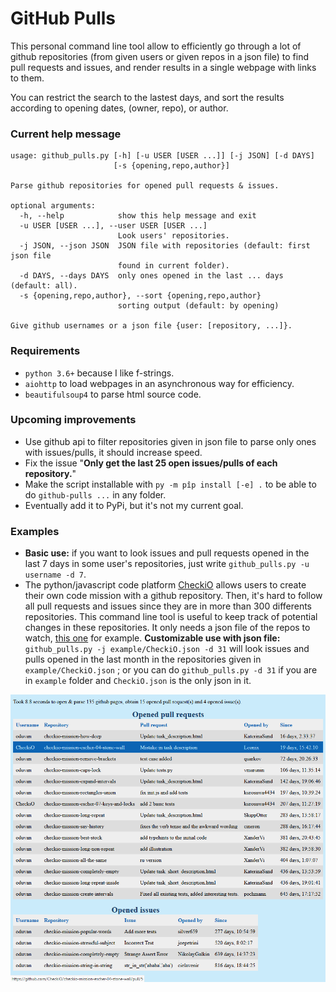 # GitHub Pulls
This personal command line tool allow to efficiently go through a lot of github repositories (from given users or given repos in a json file) to find pull requests and issues, and render results in a single webpage with links to them.

You can restrict the search to the lastest days, and sort the results according to opening dates, (owner, repo), or author.

### Current help message
```
usage: github_pulls.py [-h] [-u USER [USER ...]] [-j JSON] [-d DAYS]
                       [-s {opening,repo,author}]

Parse github repositories for opened pull requests & issues.

optional arguments:
  -h, --help            show this help message and exit
  -u USER [USER ...], --user USER [USER ...]
                        Look users' repositories.
  -j JSON, --json JSON  JSON file with repositories (default: first json file
                        found in current folder).
  -d DAYS, --days DAYS  only ones opened in the last ... days (default: all).
  -s {opening,repo,author}, --sort {opening,repo,author}
                        sorting output (default: by opening)

Give github usernames or a json file {user: [repository, ...]}.
```

### Requirements
- `python 3.6+` because I like f-strings.
- `aiohttp` to load webpages in an asynchronous way for efficiency.
- `beautifulsoup4` to parse html source code.

### Upcoming improvements
- Use github api to filter repositories given in json file to parse only ones with issues/pulls, it should increase speed.
- Fix the issue "**Only get the last 25 open issues/pulls of each repository.**"
- Make the script installable with `py -m pîp install [-e] .` to be able to do `github-pulls ...` in any folder.
- Eventually add it to PyPi, but it's not my current goal.

### Examples
- **Basic use:** if you want to look issues and pull requests opened in the last 7 days in some user's repositories, just write `github_pulls.py -u username -d 7`.
- The python/javascript code platform [CheckiO](https://checkio.org) allows users to create their own code mission with a github repository. Then, it's hard to follow all pull requests and issues since they are in more than 300 differents repositories. This command line tool is useful to keep track of potential changes in these repositories. It only needs a json file of the repos to watch, [this one](example/CheckiO.json) for example. **Customizable use with json file:** `github_pulls.py -j example/CheckiO.json -d 31` will look issues and pulls opened in the last month in the repositories given in `example/CheckiO.json` ; or you can do `github_pulls.py -d 31` if you are in `example` folder and `CheckiO.json` is the only json in it.

![Rendering example](example/rendering_example.png "Rendering example")
